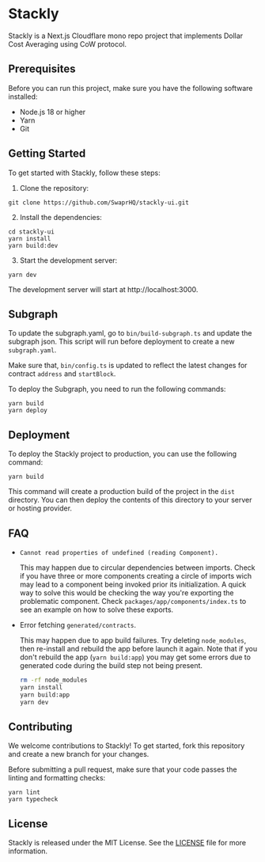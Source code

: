 # Stackly

Stackly is a Next.js Cloudflare mono repo project that implements Dollar Cost Averaging using CoW protocol.

## Prerequisites

Before you can run this project, make sure you have the following software installed:

- Node.js 18 or higher
- Yarn
- Git

## Getting Started

To get started with Stackly, follow these steps:

1. Clone the repository:

```
git clone https://github.com/SwaprHQ/stackly-ui.git
```

2. Install the dependencies:

```
cd stackly-ui
yarn install
yarn build:dev
```

3. Start the development server:

```
yarn dev
```

The development server will start at http://localhost:3000.

## Subgraph

To update the subgraph.yaml, go to `bin/build-subgraph.ts` and update the subgraph json. This script will run before deployment to create a new `subgraph.yaml`.

Make sure that, `bin/config.ts` is updated to reflect the latest changes for contract `address` and `startBlock`.

To deploy the Subgraph, you need to run the following commands:

```
yarn build
yarn deploy
```

## Deployment

To deploy the Stackly project to production, you can use the following command:

```
yarn build
```

This command will create a production build of the project in the `dist` directory. You can then deploy the contents of this directory to your server or hosting provider.

## FAQ

- `Cannot read properties of undefined (reading Component).`

  This may happen due to circular dependencies between imports. Check if you have three or more components creating a circle of imports wich may lead to a component being invoked prior its initialization. A quick way to solve this would be checking the way you're exporting the problematic component. Check `packages/app/components/index.ts` to see an example on how to solve these exports.

- Error fetching `generated/contracts`.

  This may happen due to app build failures. Try deleting `node_modules`, then re-install and rebuild the app before launch it again. Note that if you don't rebuild the app (`yarn build:app`) you may get some errors due to generated code during the build step not being present.

  ```bash
  rm -rf node_modules
  yarn install
  yarn build:app
  yarn dev
  ```

## Contributing

We welcome contributions to Stackly! To get started, fork this repository and create a new branch for your changes.

Before submitting a pull request, make sure that your code passes the linting and formatting checks:

```
yarn lint
yarn typecheck
```

## License

Stackly is released under the MIT License. See the [LICENSE](LICENSE) file for more information.
